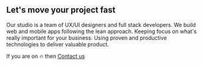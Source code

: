 ## Let's move your project fast

Our studio is a team of UX/UI designers and full stack developers. We build
web and mobile apps following the lean approach. Keeping focus on what's
really important for your business. Using proven and productive technologies
to deliver valuable product.

If you are on 🔥 then
<a class="button--inv" href="mailto:team@05bit.com">Contact us</a>
